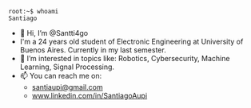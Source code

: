 ```
root:~$ whoami
Santiago
```
- 👋 Hi, I’m @Santti4go
- I'm a 24 years old student of Electronic Engineering at University of Buenos Aires. Currently in my last semester.
- 👀 I’m interested in topics like: Robotics, Cybersecurity, Machine Learning, Signal Processing.
- 📫 You can reach me on: 
    - santiaupi@gmail.com
    - www.linkedin.com/in/SantiagoAupi


